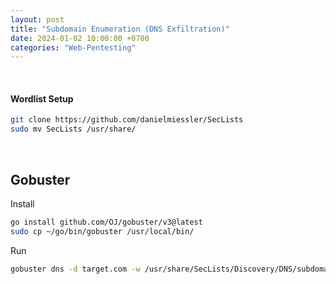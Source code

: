 ```yaml
---
layout: post
title: "Subdomain Enumeration (DNS Exfiltration)"
date: 2024-01-02 10:00:00 +0700
categories: "Web-Pentesting"
---
```


<br/>

#### Wordlist Setup

```bash
git clone https://github.com/danielmiessler/SecLists
sudo mv SecLists /usr/share/
```

<br/>

## Gobuster

Install
```bash
go install github.com/OJ/gobuster/v3@latest
sudo cp ~/go/bin/gobuster /usr/local/bin/
```

Run
```sh
gobuster dns -d target.com -w /usr/share/SecLists/Discovery/DNS/subdomains-top1million-110000.txt -t 100 --wildcard
```
